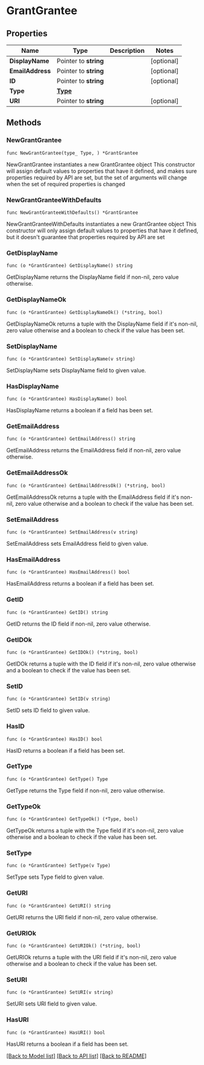 # GrantGrantee

## Properties

Name | Type | Description | Notes
------------ | ------------- | ------------- | -------------
**DisplayName** | Pointer to **string** |  | [optional] 
**EmailAddress** | Pointer to **string** |  | [optional] 
**ID** | Pointer to **string** |  | [optional] 
**Type** | [**Type**](Type.md) |  | 
**URI** | Pointer to **string** |  | [optional] 

## Methods

### NewGrantGrantee

`func NewGrantGrantee(type_ Type, ) *GrantGrantee`

NewGrantGrantee instantiates a new GrantGrantee object
This constructor will assign default values to properties that have it defined,
and makes sure properties required by API are set, but the set of arguments
will change when the set of required properties is changed

### NewGrantGranteeWithDefaults

`func NewGrantGranteeWithDefaults() *GrantGrantee`

NewGrantGranteeWithDefaults instantiates a new GrantGrantee object
This constructor will only assign default values to properties that have it defined,
but it doesn't guarantee that properties required by API are set

### GetDisplayName

`func (o *GrantGrantee) GetDisplayName() string`

GetDisplayName returns the DisplayName field if non-nil, zero value otherwise.

### GetDisplayNameOk

`func (o *GrantGrantee) GetDisplayNameOk() (*string, bool)`

GetDisplayNameOk returns a tuple with the DisplayName field if it's non-nil, zero value otherwise
and a boolean to check if the value has been set.

### SetDisplayName

`func (o *GrantGrantee) SetDisplayName(v string)`

SetDisplayName sets DisplayName field to given value.

### HasDisplayName

`func (o *GrantGrantee) HasDisplayName() bool`

HasDisplayName returns a boolean if a field has been set.

### GetEmailAddress

`func (o *GrantGrantee) GetEmailAddress() string`

GetEmailAddress returns the EmailAddress field if non-nil, zero value otherwise.

### GetEmailAddressOk

`func (o *GrantGrantee) GetEmailAddressOk() (*string, bool)`

GetEmailAddressOk returns a tuple with the EmailAddress field if it's non-nil, zero value otherwise
and a boolean to check if the value has been set.

### SetEmailAddress

`func (o *GrantGrantee) SetEmailAddress(v string)`

SetEmailAddress sets EmailAddress field to given value.

### HasEmailAddress

`func (o *GrantGrantee) HasEmailAddress() bool`

HasEmailAddress returns a boolean if a field has been set.

### GetID

`func (o *GrantGrantee) GetID() string`

GetID returns the ID field if non-nil, zero value otherwise.

### GetIDOk

`func (o *GrantGrantee) GetIDOk() (*string, bool)`

GetIDOk returns a tuple with the ID field if it's non-nil, zero value otherwise
and a boolean to check if the value has been set.

### SetID

`func (o *GrantGrantee) SetID(v string)`

SetID sets ID field to given value.

### HasID

`func (o *GrantGrantee) HasID() bool`

HasID returns a boolean if a field has been set.

### GetType

`func (o *GrantGrantee) GetType() Type`

GetType returns the Type field if non-nil, zero value otherwise.

### GetTypeOk

`func (o *GrantGrantee) GetTypeOk() (*Type, bool)`

GetTypeOk returns a tuple with the Type field if it's non-nil, zero value otherwise
and a boolean to check if the value has been set.

### SetType

`func (o *GrantGrantee) SetType(v Type)`

SetType sets Type field to given value.


### GetURI

`func (o *GrantGrantee) GetURI() string`

GetURI returns the URI field if non-nil, zero value otherwise.

### GetURIOk

`func (o *GrantGrantee) GetURIOk() (*string, bool)`

GetURIOk returns a tuple with the URI field if it's non-nil, zero value otherwise
and a boolean to check if the value has been set.

### SetURI

`func (o *GrantGrantee) SetURI(v string)`

SetURI sets URI field to given value.

### HasURI

`func (o *GrantGrantee) HasURI() bool`

HasURI returns a boolean if a field has been set.


[[Back to Model list]](../README.md#documentation-for-models) [[Back to API list]](../README.md#documentation-for-api-endpoints) [[Back to README]](../README.md)


